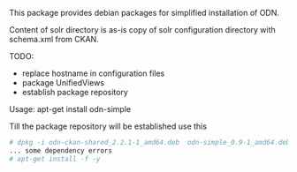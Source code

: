 This package provides debian packages for simplified installation of ODN.

Content of solr directory is as-is copy of solr configuration directory with schema.xml from CKAN.

TODO:
- replace hostname in configuration files
- package UnifiedViews
- establish package repository

Usage: apt-get install odn-simple

Till the package repository will be established use this

~~~bash
# dpkg -i odn-ckan-shared_2.2.1-1_amd64.deb  odn-simple_0.9-1_amd64.deb  odn-solr_0.9-1_amd64.deb
... some dependency errors
# apt-get install -f -y
